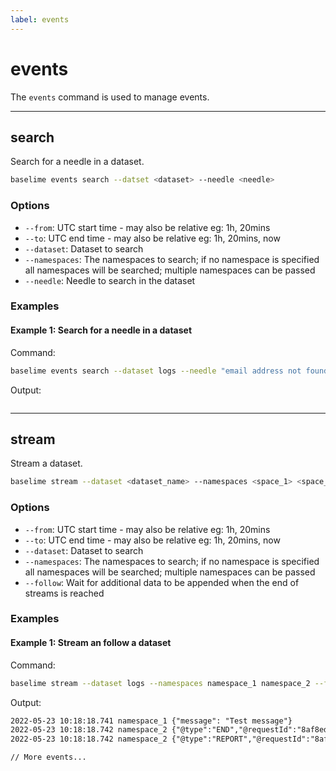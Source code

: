 ```yaml
---
label: events
---
```


# events

The `events` command is used to manage events.

---

## search

Search for a needle in a dataset.

```bash # :icon-terminal: terminal
baselime events search --datset <dataset> --needle <needle>
```

### Options

- `--from`: UTC start time - may also be relative eg: 1h, 20mins
- `--to`: UTC end time - may also be relative eg: 1h, 20mins, now
- `--dataset`: Dataset to search
- `--namespaces`: The namespaces to search; if no namespace is specified all namespaces will be searched; multiple namespaces can be passed
- `--needle`: Needle to search in the dataset

### Examples

#### Example 1: Search for a needle in a dataset

Command:

```bash # :icon-terminal: terminal
baselime events search --dataset logs --needle "email address not found"
```

Output:

```txt # :icon-code: output
```

---

## stream

Stream a dataset.

```bash # :icon-terminal: terminal
baselime stream --dataset <dataset_name> --namespaces <space_1> <space_2>
```

### Options

- `--from`: UTC start time - may also be relative eg: 1h, 20mins
- `--to`: UTC end time - may also be relative eg: 1h, 20mins, now
- `--dataset`: Dataset to search
- `--namespaces`: The namespaces to search; if no namespace is specified all namespaces will be searched; multiple namespaces can be passed
- `--follow`: Wait for additional data to be appended when the end of streams is reached

### Examples

#### Example 1: Stream an follow a dataset

Command:

```bash # :icon-terminal: terminal
baselime stream --dataset logs --namespaces namespace_1 namespace_2 --follow
```

Output:

```txt # :icon-code: output
2022-05-23 10:18:18.741 namespace_1 {"message": "Test message"}
2022-05-23 10:18:18.742 namespace_2 {"@type":"END","@requestId":"8af8ed70-d252-4c8e-98c3-e7de57c51ed9"}
2022-05-23 10:18:18.742 namespace_2 {"@type":"REPORT","@requestId":"8af8ed70-d252-4c8e-98c3-e7de57c51ed9","@duration":91.35,"@billedDuration":92 "@memorySize":2048,"@maxMemoryUsed":100}

// More events... 
```
